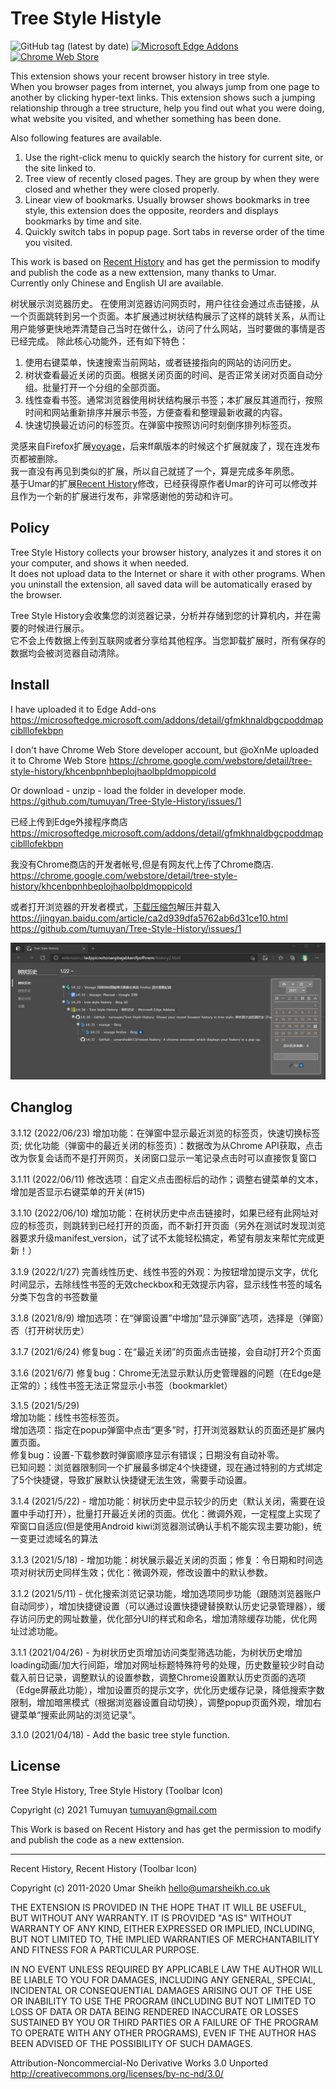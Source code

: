 # Tree Style Histyle

![GitHub tag (latest by date)](https://img.shields.io/github/v/tag/tumuyan/Tree-Style-History?label=github)
[![Microsoft Edge Addons](https://img.shields.io/badge/dynamic/json?label=%20Edge&query=%24.version&url=https%3A%2F%2Fmicrosoftedge.microsoft.com%2Faddons%2Fgetproductdetailsbycrxid%2Fgfmkhnaldbgcpoddmapciblllofekbpn)](https://microsoftedge.microsoft.com/addons/detail/gfmkhnaldbgcpoddmapciblllofekbpn)
[![Chrome Web Store](https://img.shields.io/chrome-web-store/v/khcenbpnhbeplojhaolbpldmoppicold)](https://chrome.google.com/webstore/detail/tree-style-history/khcenbpnhbeplojhaolbpldmoppicold)

This extension shows your recent browser history in tree style.  
When you browser pages from internet, you always jump from one page to another by clicking hyper-text links. This extension shows such a jumping relationship through a tree structure, help you find out what you were doing, what website you visited, and whether something has been done.  

Also following features are available.  
1. Use the right-click menu to quickly search the history for current site, or the site linked to.
2. Tree view of recently closed pages. They are group by when they were closed and whether they were closed properly. 
3. Linear view of bookmarks. Usually browser shows bookmarks in tree style, this extension does the opposite, reorders and displays bookmarks by time and site.  
4. Quickly switch tabs in popup page. Sort tabs in reverse order of the time you visited.

This work is based on [Recent History](https://github.com/umarsheikh13/recent-history) and has get the permission to modify and publish the code as a new exttension, many thanks to Umar.  
Currently only Chinese and English UI are available.  

树状展示浏览器历史。
在使用浏览器访问网页时，用户往往会通过点击链接，从一个页面跳转到另一个页面。本扩展通过树状结构展示了这样的跳转关系，从而让用户能够更快地弄清楚自己当时在做什么，访问了什么网站，当时要做的事情是否已经完成。 
除此核心功能外，还有如下特色：  
1. 使用右键菜单，快速搜索当前网站，或者链接指向的网站的访问历史。
2. 树状查看最近关闭的页面。根据关闭页面的时间、是否正常关闭对页面自动分组。批量打开一个分组的全部页面。
3. 线性查看书签。通常浏览器使用树状结构展示书签；本扩展反其道而行，按照时间和网站重新排序并展示书签，方便查看和整理最新收藏的内容。
4. 快速切换最近访问的标签页。在弹窗中按照访问时刻倒序排列标签页。

灵感来自Firefox扩展[voyage](https://docs.google.com/document/d/1oaJjS9zWGQDBzy4wE403P7V2nQukMql_sfvAURl2noI/preview)，后来ff飙版本的时候这个扩展就废了，现在连发布页都被删除。  
我一直没有再见到类似的扩展，所以自己就搓了一个，算是完成多年夙愿。  
基于Umar的扩展[Recent History](https://github.com/umarsheikh13/recent-history)修改，已经获得原作者Umar的许可可以修改并且作为一个新的扩展进行发布，非常感谢他的劳动和许可。 

## Policy  

Tree Style History collects your browser history, analyzes it and stores it on your computer, and shows it when needed.   
It does not upload data to the Internet or share it with other programs. When you uninstall the extension, all saved data will be automatically erased by the browser.  

Tree Style History会收集您的浏览器记录，分析并存储到您的计算机内，并在需要的时候进行展示。  
它不会上传数据上传到互联网或者分享给其他程序。当您卸载扩展时，所有保存的数据均会被浏览器自动清除。  


## Install  
I have uploaded it to Edge Add-ons
https://microsoftedge.microsoft.com/addons/detail/gfmkhnaldbgcpoddmapciblllofekbpn  

I don't have Chrome Web Store developer account, but @oXnMe uploaded it to Chrome Web Store
https://chrome.google.com/webstore/detail/tree-style-history/khcenbpnhbeplojhaolbpldmoppicold  

Or download - unzip - load the folder in developer mode.  
https://github.com/tumuyan/Tree-Style-History/issues/1  


已经上传到Edge外接程序商店
https://microsoftedge.microsoft.com/addons/detail/gfmkhnaldbgcpoddmapciblllofekbpn  

我没有Chrome商店的开发者帐号,但是有网友代上传了Chrome商店.
https://chrome.google.com/webstore/detail/tree-style-history/khcenbpnhbeplojhaolbpldmoppicold  

或者打开浏览器的开发者模式，[下载压缩包](https://github.com/tumuyan/Tree-Style-History/archive/refs/heads/main.zip)解压并载入  
https://jingyan.baidu.com/article/ca2d939dfa5762ab6d31ce10.html  
https://github.com/tumuyan/Tree-Style-History/issues/1  

![screenshot](screen.jpg)

## Changlog


3.1.12 (2022/06/23) 增加功能：在弹窗中显示最近浏览的标签页，快速切换标签页; 优化功能（弹窗中的最近关闭的标签页）：数据改为从Chrome API获取，点击改为恢复会话而不是打开网页，关闭窗口显示一笔记录点击时可以直接恢复窗口 

3.1.11 (2022/06/11) 修改选项：自定义点击图标后的动作；调整右键菜单的文本，增加是否显示右键菜单的开关(#15)  

3.1.10 (2022/06/10) 增加功能：在树状历史中点击链接时，如果已经有此网址对应的标签页，则跳转到已经打开的页面，而不新打开页面（另外在测试时发现浏览器要求升级manifest_version，试了试不太能轻松搞定，希望有朋友来帮忙完成更新！）  

3.1.9 (2022/1/27) 完善线性历史、线性书签的外观：为按钮增加提示文字，优化时间显示，去除线性书签的无效checkbox和无效提示内容，显示线性书签的域名分类下包含的书签数量  

3.1.8 (2021/8/9) 增加选项：在“弹窗设置”中增加“显示弹窗”选项，选择是（弹窗）否（打开树状历史）  

3.1.7 (2021/6/24) 修复bug：在“最近关闭”的页面点击链接，会自动打开2个页面

3.1.6 (2021/6/7) 修复bug：Chrome无法显示默认历史管理器的问题（在Edge是正常的）；线性书签无法正常显示小书签（bookmarklet）

3.1.5 (2021/5/29)  
增加功能：线性书签标签页。  
增加选项：指定在popup弹窗中点击“更多”时，打开浏览器默认的页面还是扩展内置页面。  
修复bug：设置-下载参数时弹窗顺序显示有错误；日期没有自动补零。  
已知问题：浏览器限制同一个扩展最多绑定4个快捷键，现在通过特别的方式绑定了5个快捷键，导致扩展默认快捷键无法生效，需要手动设置。

3.1.4 (2021/5/22) - 增加功能：树状历史中显示较少的历史（默认关闭，需要在设置中手动打开），批量打开最近关闭的页面。优化：微调外观，一定程度上实现了窄窗口自适应(但是使用Android kiwi浏览器测试确认手机不能实现主要功能)，统一变更过滤域名的算法  

3.1.3 (2021/5/18) - 增加功能：树状展示最近关闭的页面；修复：令日期和时间选项对树状历史同样生效；优化：微调外观，修改设置中的默认参数。 

3.1.2 (2021/5/11) - 优化搜索浏览记录功能，增加选项同步功能（跟随浏览器账户自动同步），增加快捷键设置（可以通过设置快捷键替换默认历史记录管理器），缓存访问历史的网址数量，优化部分UI的样式和命名，增加清除缓存功能，优化网址过滤功能。

3.1.1 (2021/04/26) - 为树状历史页增加访问类型筛选功能，为树状历史增加loading动画/加大行间距，增加对网址标题特殊符号的处理，历史数量较少时自动载入前日记录，调整默认的设置参数，调整Chrome设置默认历史页面的选项（Edge屏蔽此功能），增加设置页的提示文字，优化历史缓存记录，降低搜索字数限制，增加暗黑模式（根据浏览器设置自动切换），调整popup页面外观，增加右键菜单“搜索此网站的浏览记录”。

3.1.0 (2021/04/18) - Add the basic tree style function.

## License  

Tree Style History, Tree Style History (Toolbar Icon)

Copyright (c) 2021 Tumuyan <tumuyan@gmail.com>
  
This Work is based on Recent History and has get the 
permission to modify and publish the code as a new exttension.
  
----

Recent History, Recent History (Toolbar Icon)

Copyright (c) 2011-2020 Umar Sheikh <hello@umarsheikh.co.uk>

THE EXTENSION IS PROVIDED IN THE HOPE THAT IT WILL BE USEFUL,
BUT WITHOUT ANY WARRANTY. IT IS PROVIDED "AS IS" WITHOUT
WARRANTY OF ANY KIND, EITHER EXPRESSED OR IMPLIED, INCLUDING,
BUT NOT LIMITED TO, THE IMPLIED WARRANTIES OF MERCHANTABILITY
AND FITNESS FOR A PARTICULAR PURPOSE.

IN NO EVENT UNLESS REQUIRED BY APPLICABLE LAW THE AUTHOR WILL
BE LIABLE TO YOU FOR DAMAGES, INCLUDING ANY GENERAL, SPECIAL,
INCIDENTAL OR CONSEQUENTIAL DAMAGES ARISING OUT OF THE USE OR
INABILITY TO USE THE PROGRAM (INCLUDING BUT NOT LIMITED TO LOSS
OF DATA OR DATA BEING RENDERED INACCURATE OR LOSSES SUSTAINED
BY YOU OR THIRD PARTIES OR A FAILURE OF THE PROGRAM TO OPERATE
WITH ANY OTHER PROGRAMS), EVEN IF THE AUTHOR HAS BEEN ADVISED
OF THE POSSIBILITY OF SUCH DAMAGES.

Attribution-Noncommercial-No Derivative Works 3.0 Unported
http://creativecommons.org/licenses/by-nc-nd/3.0/
